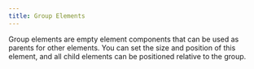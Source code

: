 ```yaml
---
title: Group Elements
---
```


Group elements are empty element components that can be used as parents for other elements. You can set the size and position of this element, and all child elements can be positioned relative to the group.
